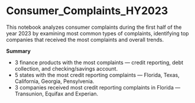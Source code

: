 # Consumer_Complaints_HY2023
This notebook analyzes consumer complaints during the first half of the year 2023 by examining most common types of complaints, identifying top companies that received the most complaints and overall trends.

**Summary**
- 3 finance products with the most complaints — credit reporting, debt collection, and checking/savings account.
- 5 states with the most credit reporting complaints — Florida, Texas, California, Georgia, Pensylvenia.
- 3 companies received most credit reporting complaints in Florida — Transunion, Equifax and Experian.
